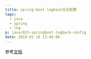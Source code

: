 ```yaml
---
title: spring-boot logback日志配置
tags:
  - java
  - spring
  - log
p: java/023-springboot-logback-config
date: 2019-01-18 13:44:06
---
```


参考[文档](https://logback.qos.ch/manual/appenders.html#SizeBasedTriggeringPolicy)

